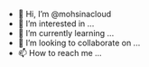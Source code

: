 - 👋 Hi, I’m @mohsinacloud
- 👀 I’m interested in ...
- 🌱 I’m currently learning ...
- 💞️ I’m looking to collaborate on ...
- 📫 How to reach me ...

<!---
mohsinacloud/mohsinacloud is a ✨ special ✨ repository because its `README.md` (this file) appears on your GitHub profile.
You can click the Preview link to take a look at your changes.
--->


